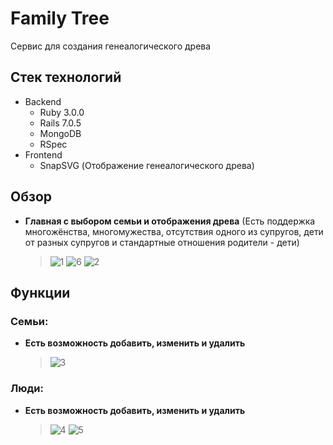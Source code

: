 # Family Tree

Сервис для создания генеалогического древа
## Стек технологий
- Backend
  - Ruby 3.0.0
  - Rails 7.0.5
  - MongoDB
  - RSpec
- Frontend
  - SnapSVG (Отображение генеалогического древа)

## Обзор
- **Главная с выбором семьи и отображения древа** (Есть поддержка многожёнства, многомужества, отсутствия одного из супругов, дети от разных супругов и стандартные отношения родители - дети)
	> ![1](https://github.com/Croud9/Rood/assets/61747240/b3b36b91-b87a-4645-b34e-e5b009a3baec)
  > ![6](https://github.com/Croud9/Rood/assets/61747240/f787d0e0-bafc-4fa0-bf57-a38e5c5d627e)
  > ![2](https://github.com/Croud9/Rood/assets/61747240/0f228c54-3d08-47a4-a078-b072e4e82900)

## Функции
### Семьи:
- **Есть возможность добавить, изменить и удалить**
  > ![3](https://github.com/Croud9/Rood/assets/61747240/20941ea5-7467-428b-bed5-45c30c7d3476)
### Люди:
- **Есть возможность добавить, изменить и удалить**
  > ![4](https://github.com/Croud9/Rood/assets/61747240/52db819c-31cf-4130-a3f0-d446a16a3e8f)
  > ![5](https://github.com/Croud9/Rood/assets/61747240/dd4e6913-da54-421a-b8f7-1bb5e37f5596)

